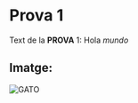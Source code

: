 # Prova 1
Text de la **PROVA** 1: Hola *mundo*

## Imatge:
![GATO](https://www.google.com/url?sa=i&url=https%3A%2F%2Fpurina.com.pe%2Fpurina%2Fgatos%2Fgatos-negros-mitos-y-realidades&psig=AOvVaw32EscrC3qTS19J5L1-qNSa&ust=1758110888162000&source=images&cd=vfe&opi=89978449&ved=0CBIQjRxqFwoTCIi8qMmf3Y8DFQAAAAAdAAAAABAE)
